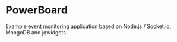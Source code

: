 PowerBoard
==========

Example event monitoring application based on Node.js / Socket.io, MongoDB and jqwidgets
